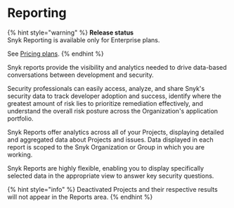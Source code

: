 # Reporting

{% hint style="warning" %}
**Release status**\
Snyk Reporting is available only for Enterprise plans.

See [Pricing plans](https://snyk.io/plans).
{% endhint %}

Snyk reports provide the visibility and analytics needed to drive data-based conversations between development and security.

Security professionals can easily access, analyze, and share Snyk's security data to track developer adoption and success, identify where the greatest amount of risk lies to prioritize remediation effectively, and understand the overall risk posture across the Organization's application portfolio.

Snyk Reports offer analytics across all of your Projects, displaying detailed and aggregated data about Projects and issues. Data displayed in each report is scoped to the Snyk Organization or Group in which you are working.

Snyk Reports are highly flexible, enabling you to display specifically selected data in the appropriate view to answer key security questions.

{% hint style="info" %}
Deactivated Projects and their respective results will not appear in the Reports area.
{% endhint %}
